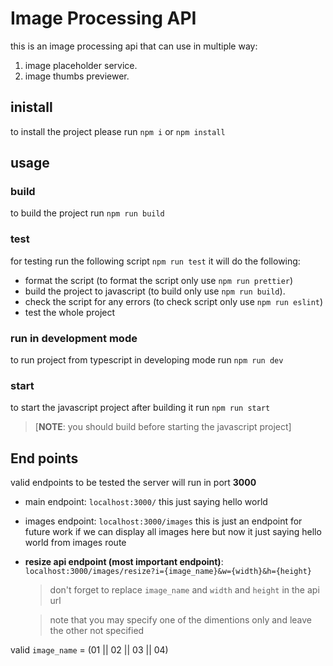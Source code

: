 # Image Processing API

this is an image processing api that can use in multiple way:

1. image placeholder service.
2. image thumbs previewer.

## inistall

to install the project please run `npm i` or `npm install`

## usage

### build

to build the project run `npm run build`

### test

for testing run the following script `npm run test`
it will do the following:

- format the script (to format the script only use `npm run prettier`)
- build the project to javascript (to build only use `npm run build`).
- check the script for any errors (to check script only use `npm run eslint`)
- test the whole project

### run in development mode

to run project from typescript in developing mode run `npm run dev`

### start

to start the javascript project after building it run `npm run start`

> [**NOTE**: you should build before starting the javascript project]

## End points

valid endpoints to be tested
the server will run in port **3000**

- main endpoint: `localhost:3000/` this just saying hello world
- images endpoint: `localhost:3000/images` this is just an endpoint for future work if we can display all images here but now it just saying hello world from images route
- **resize api endpoint (most important endpoint)**: `localhost:3000/images/resize?i={image_name}&w={width}&h={height}`

  > don't forget to replace `image_name` and `width` and `height` in the api url

  > note that you may specify one of the dimentions only and leave the other not specified

valid `image_name` = (01 || 02 || 03 || 04)
